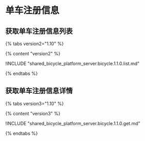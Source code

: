 # 单车注册信息

## 获取单车注册信息列表
{% tabs version2="1.10" %}

{% content "version2" %}

!INCLUDE "shared_bicycle_platform_server.bicycle.1.1.0.list.md"

{% endtabs %}


## 获取单车注册信息详情
{% tabs version3="1.10" %}

{% content "version3" %}

!INCLUDE "shared_bicycle_platform_server.bicycle.1.1.0.get.md"

{% endtabs %}







